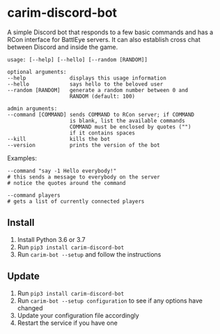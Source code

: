 # carim-discord-bot

A simple Discord bot that responds to a few basic commands
and has a RCon interface for BattlEye servers. It can also
establish cross chat between Discord and inside the game.

```
usage: [--help] [--hello] [--random [RANDOM]]

optional arguments:
--help              displays this usage information
--hello             says hello to the beloved user
--random [RANDOM]   generate a random number between 0 and
                    RANDOM (default: 100)

admin arguments:
--command [COMMAND] sends COMMAND to RCon server; if COMMAND
                    is blank, list the available commands
                    COMMAND must be enclosed by quotes ("")
                    if it contains spaces
--kill              kills the bot
--version           prints the version of the bot
```

Examples:
```
--command "say -1 Hello everybody!"
# this sends a message to everybody on the server
# notice the quotes around the command

--command players
# gets a list of currently connected players
```


## Install

1. Install Python 3.6 or 3.7
1. Run `pip3 install carim-discord-bot`
1. Run `carim-bot --setup` and follow the instructions

## Update

1. Run `pip3 install carim-discord-bot`
1. Run `carim-bot --setup configuration` to see if any options have changed
1. Update your configuration file accordingly
1. Restart the service if you have one

